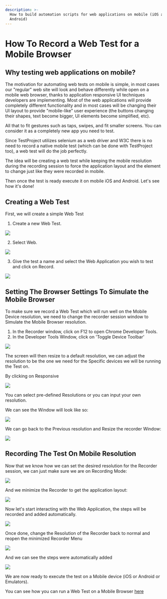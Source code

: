 ```yaml
---
description: >-
  How to build automation scripts for web applications on mobile (iOS and
  Android)
---
```


# How To Record a Web Test for a Mobile Browser

## Why testing web applications on mobile?

The motivation for automating web tests on mobile is simple, in most cases our "regular" web site will look and behave differently while open on a mobile web browser, thanks to application responsive UI techniques developers are implementing. Most of the web applications will provide completely different functionality and in most cases will be changing their UI layout to provide "mobile-like" user experience \(the buttons changing their shapes, text become bigger,  UI elements become simplified, etc\).

 All that to fit gestures such as taps, swipes, and fit smaller screens. You can consider it as a completely new app you need to test.

Since TestProject utilizes selenium as a web driver and W3C there is no need to record a native mobile test \(which can be done with TestProject too\), a web test will do the job perfectly.

The idea will be creating a web test while keeping the mobile resolution during the recording session to force the application layout and the element to change just like they were recorded in mobile.

Then once the test is ready execute it on mobile iOS and Android. Let's see how it's done! 

## Creating a Web Test

First, we will create a simple Web Test  

1. Create a new Web Test.



![](../.gitbook/assets/image%20%28245%29.png)

2. Select Web.

![](../.gitbook/assets/image%20%28251%29.png)

3. Give the test a name and select the Web Application you wish to test and click on Record.

![](../.gitbook/assets/image%20%28253%29.png)

## Setting The Browser Settings To Simulate the Mobile Browser

To make sure we record a Web Test which will run well on the Mobile Device resolution, we need to change the recorder session window to Simulate the Mobile Browser resolution.

1. In the Recorder window, click on F12 to open Chrome Developer Tools.
2. In the Developer Tools Window, click on 'Toggle Device Toolbar'

![](../.gitbook/assets/image%20%28246%29.png)

The screen will then resize to a default resolution, we can adjust the resolution to be the one we need for the Specific devices we will be running the Test on.

By clicking on Responsive

![](../.gitbook/assets/image%20%28247%29.png)

You can select pre-defined Resolutions or you can input your own resolution.

We can see the Window will look like so:

![](../.gitbook/assets/image%20%28252%29.png)



We can go back to the Previous resolution and Resize the recorder Window:

![](../.gitbook/assets/image%20%28250%29.png)

## Recording The Test On Mobile Resolution

Now that we know how we can set the desired resolution for the Recorder session, we can just make sure we are on Recording Mode:

![](../.gitbook/assets/image%20%28248%29.png)

And we minimize the Recorder to get the application layout:

![](../.gitbook/assets/image%20%28242%29.png)



Now let's start interacting with the Web Application, the steps will be recorded and added automatically.

![](../.gitbook/assets/image%20%28243%29.png)

Once done, change the Resolution of the Recorder back to normal and reopen the minimized Recorder Menu



![](../.gitbook/assets/image%20%28254%29.png)

And we can see the steps were automatically added

![](../.gitbook/assets/image%20%28249%29.png)

We are now ready to execute the test on a Mobile device \(iOS or Android or Emulators\).

You can see how you can run a Web Test on a Mobile Browser [here](https://docs.testproject.io/tips-and-tricks/running-a-web-test-on-a-mobile-device)





